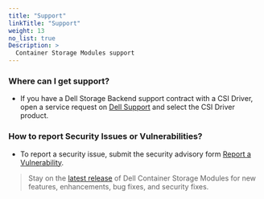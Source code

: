 ```yaml
---
title: "Support"
linkTitle: "Support"
weight: 13 
no_list: true 
Description: >
  Container Storage Modules support
---
```


### Where can I get support?

- If you have a Dell Storage Backend support contract with a CSI Driver, open a service request on [Dell Support](https://dell.com/support) and select the CSI Driver product.
### How to report Security Issues or Vulnerabilities?

- To report a security issue, submit the security advisory form [Report a Vulnerability](https://github.com/dell/csm/security/advisories/new).
> Stay on the [latest release](https://github.com/dell/csm/releases/latest) of Dell Container Storage Modules for new features, enhancements, bug fixes, and security fixes.
